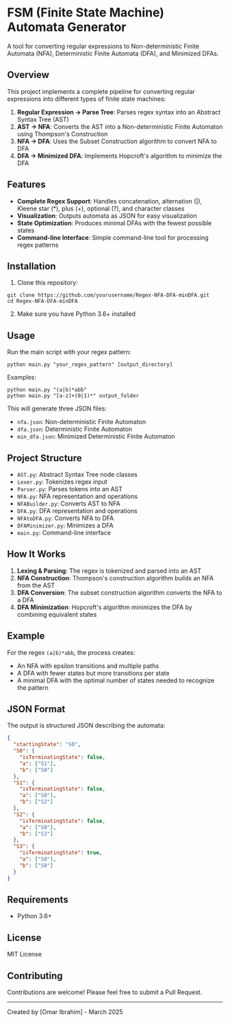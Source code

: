 # FSM (Finite State Machine) Automata Generator

A tool for converting regular expressions to Non-deterministic Finite Automata (NFA), Deterministic Finite Automata (DFA), and Minimized DFAs.

## Overview

This project implements a complete pipeline for converting regular expressions into different types of finite state machines:

1. **Regular Expression → Parse Tree**: Parses regex syntax into an Abstract Syntax Tree (AST)
2. **AST → NFA**: Converts the AST into a Non-deterministic Finite Automaton using Thompson's Construction
3. **NFA → DFA**: Uses the Subset Construction algorithm to convert NFA to DFA
4. **DFA → Minimized DFA**: Implements Hopcroft's algorithm to minimize the DFA

## Features

- **Complete Regex Support**: Handles concatenation, alternation (|), Kleene star (*), plus (+), optional (?), and character classes
- **Visualization**: Outputs automata as JSON for easy visualization
- **State Optimization**: Produces minimal DFAs with the fewest possible states
- **Command-line Interface**: Simple command-line tool for processing regex patterns

## Installation

1. Clone this repository:
```
git clone https://github.com/yourusername/Regex-NFA-DFA-minDFA.git
cd Regex-NFA-DFA-minDFA
```

2. Make sure you have Python 3.6+ installed

## Usage

Run the main script with your regex pattern:

```
python main.py "your_regex_pattern" [output_directory]
```

Examples:
```
python main.py "(a|b)*abb"
python main.py "[a-z]+(0|1)*" output_folder
```

This will generate three JSON files:
- `nfa.json`: Non-deterministic Finite Automaton
- `dfa.json`: Deterministic Finite Automaton
- `min_dfa.json`: Minimized Deterministic Finite Automaton

## Project Structure

- `AST.py`: Abstract Syntax Tree node classes
- `Lexer.py`: Tokenizes regex input
- `Parser.py`: Parses tokens into an AST
- `NFA.py`: NFA representation and operations
- `NFABuilder.py`: Converts AST to NFA
- `DFA.py`: DFA representation and operations
- `NFAtoDFA.py`: Converts NFA to DFA
- `DFAMinimizer.py`: Minimizes a DFA
- `main.py`: Command-line interface

## How It Works

1. **Lexing & Parsing**: The regex is tokenized and parsed into an AST
2. **NFA Construction**: Thompson's construction algorithm builds an NFA from the AST
3. **DFA Conversion**: The subset construction algorithm converts the NFA to a DFA
4. **DFA Minimization**: Hopcroft's algorithm minimizes the DFA by combining equivalent states

## Example

For the regex `(a|b)*abb`, the process creates:
- An NFA with epsilon transitions and multiple paths
- A DFA with fewer states but more transitions per state
- A minimal DFA with the optimal number of states needed to recognize the pattern

## JSON Format

The output is structured JSON describing the automata:

```json
{
  "startingState": "S0",
  "S0": {
    "isTerminatingState": false,
    "a": ["S1"],
    "b": ["S0"]
  },
  "S1": {
    "isTerminatingState": false,
    "a": ["S0"],
    "b": ["S2"]
  },
  "S2": {
    "isTerminatingState": false,
    "a": ["S0"],
    "b": ["S3"]
  },
  "S3": {
    "isTerminatingState": true,
    "a": ["S0"],
    "b": ["S0"]
  }
}
```

## Requirements

- Python 3.6+

## License

MIT License

## Contributing

Contributions are welcome! Please feel free to submit a Pull Request.

---

Created by [Omar Ibrahim] - March 2025